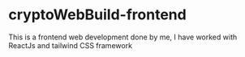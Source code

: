 # cryptoWebBuild-frontend
This is a frontend web development done by me, I have worked with ReactJs  and tailwind CSS framework
